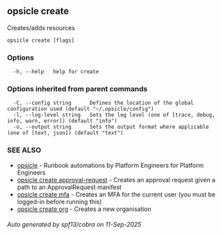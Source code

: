 ## opsicle create

Creates/adds resources

```
opsicle create [flags]
```

### Options

```
  -h, --help   help for create
```

### Options inherited from parent commands

```
  -C, --config string      Defines the location of the global configuration used (default "~/.opsicle/config")
  -l, --log-level string   Sets the log level (one of [trace, debug, info, warn, error]) (default "info")
  -o, --output string      Sets the output format where applicable (one of [text, json]) (default "text")
```

### SEE ALSO

* [opsicle](cli/opsicle.md)	 - Runbook automations by Platform Engineers for Platform Engineers
* [opsicle create approval-request](cli/opsicle_create_approval-request.md)	 - Creates an approval request given a path to an ApprovalRequest manifest
* [opsicle create mfa](cli/opsicle_create_mfa.md)	 - Creates an MFA for the current user (you must be logged-in before running this)
* [opsicle create org](cli/opsicle_create_org.md)	 - Creates a new organisation

###### Auto generated by spf13/cobra on 11-Sep-2025

